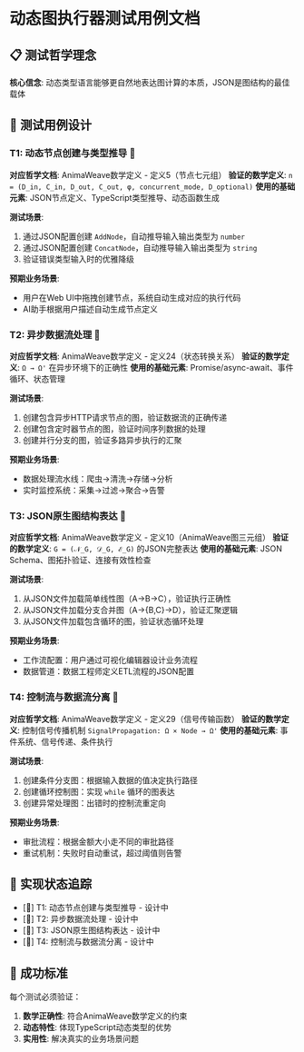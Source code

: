 # 动态图执行器测试用例文档

## 📋 测试哲学理念

**核心信念**: 动态类型语言能够更自然地表达图计算的本质，JSON是图结构的最佳载体

## 🎯 测试用例设计

### T1: 动态节点创建与类型推导 📝

**对应哲学文档**: AnimaWeave数学定义 - 定义5（节点七元组） **验证的数学定义**:
`n = (D_in, C_in, D_out, C_out, φ, concurrent_mode, D_optional)` **使用的基础元素**:
JSON节点定义、TypeScript类型推导、动态函数生成

**测试场景**:

1. 通过JSON配置创建 `AddNode`，自动推导输入输出类型为 `number`
2. 通过JSON配置创建 `ConcatNode`，自动推导输入输出类型为 `string`
3. 验证错误类型输入时的优雅降级

**预期业务场景**:

- 用户在Web UI中拖拽创建节点，系统自动生成对应的执行代码
- AI助手根据用户描述自动生成节点定义

### T2: 异步数据流处理 📝

**对应哲学文档**: AnimaWeave数学定义 - 定义24（状态转换关系） **验证的数学定义**: `Ω → Ω'`
在异步环境下的正确性 **使用的基础元素**: Promise/async-await、事件循环、状态管理

**测试场景**:

1. 创建包含异步HTTP请求节点的图，验证数据流的正确传递
2. 创建包含定时器节点的图，验证时间序列数据的处理
3. 创建并行分支的图，验证多路异步执行的汇聚

**预期业务场景**:

- 数据处理流水线：爬虫→清洗→存储→分析
- 实时监控系统：采集→过滤→聚合→告警

### T3: JSON原生图结构表达 📝

**对应哲学文档**: AnimaWeave数学定义 - 定义10（AnimaWeave图三元组） **验证的数学定义**:
`G = (𝒩_G, 𝒟_G, ℰ_G)` 的JSON完整表达 **使用的基础元素**: JSON Schema、图拓扑验证、连接有效性检查

**测试场景**:

1. 从JSON文件加载简单线性图（A→B→C），验证执行正确性
2. 从JSON文件加载分支合并图（A→{B,C}→D），验证汇聚逻辑
3. 从JSON文件加载包含循环的图，验证状态循环处理

**预期业务场景**:

- 工作流配置：用户通过可视化编辑器设计业务流程
- 数据管道：数据工程师定义ETL流程的JSON配置

### T4: 控制流与数据流分离 📝

**对应哲学文档**: AnimaWeave数学定义 - 定义29（信号传输函数） **验证的数学定义**: 控制信号传播机制
`SignalPropagation: Ω × Node → Ω'` **使用的基础元素**: 事件系统、信号传递、条件执行

**测试场景**:

1. 创建条件分支图：根据输入数据的值决定执行路径
2. 创建循环控制图：实现 `while` 循环的图表达
3. 创建异常处理图：出错时的控制流重定向

**预期业务场景**:

- 审批流程：根据金额大小走不同的审批路径
- 重试机制：失败时自动重试，超过阈值则告警

## 🔨 实现状态追踪

- [📝] T1: 动态节点创建与类型推导 - 设计中
- [📝] T2: 异步数据流处理 - 设计中
- [📝] T3: JSON原生图结构表达 - 设计中
- [📝] T4: 控制流与数据流分离 - 设计中

## 🎯 成功标准

每个测试必须验证：

1. **数学正确性**: 符合AnimaWeave数学定义的约束
2. **动态特性**: 体现TypeScript动态类型的优势
3. **实用性**: 解决真实的业务场景问题
